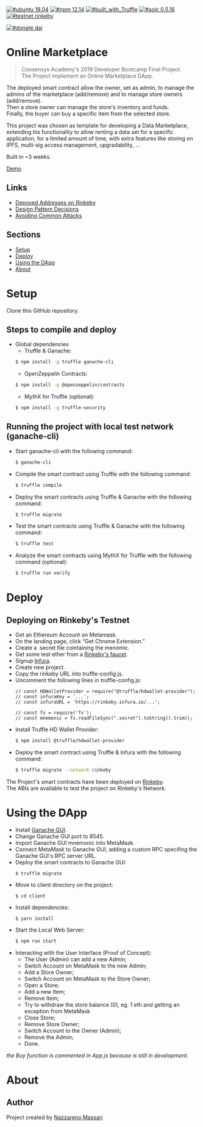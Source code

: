 [![#ubuntu 18.04](https://img.shields.io/badge/ubuntu-v18.04-orange?style=plastic)](https://ubuntu.com/download/desktop)
[![#npm 12.14](https://img.shields.io/badge/npm-v12.14-blue?style=plastic)](https://github.com/nvm-sh/nvm#installation-and-update)
[![#built_with_Truffle](https://img.shields.io/badge/built%20with-Truffle-blueviolet?style=plastic)](https://www.trufflesuite.com/)
[![#solc 0.5.16](https://img.shields.io/badge/solc-v0.5.16-brown?style=plastic)](https://github.com/ethereum/solidity/releases?after=v0.6.1)
[![#testnet rinkeby](https://img.shields.io/badge/testnet-Rinkeby-yellow?style=plastic&logo=Ethereum)](https://rinkeby.etherscan.io/address/0x527903D7938Fba0b2A88b55244b0eafb28047ff6)

[![#donate dai](https://img.shields.io/badge/Donate-Dai-red?style=plastic)](https://stablepay.io/me/1/DAI/to/nazzareno.eth)

# Online Marketplace

> Consensys Academy's 2019 Developer Bootcamp Final Project.  
> The Project implement an Online Marketplace DApp.

The deployed smart contract allow the owner, set as admin, to manage the admins of the marketplace (add/remove) and to manage store owners (add/remove).  
Then a store owner can manage the store's inventory and funds.  
Finally, the buyer can buy a specific item from the selected store.  

This project was chosen as template for developing a Data Marketplace, extending his functionality to allow renting a data set for a specific application, for a limited amount of time, with extra features like storing on IPFS, multi-sig access management, upgradability, ...

Built in ~3 weeks.

[Demo](https://youtu.be/shsTfzgBVUo	)

## Links

- [Depoyed Addresses on Rinkeby](deployed_addresses.txt)
- [Design Pattern Decisions](design_pattern_decisions.md)
- [Avoiding Common Attacks](avoiding_common_attacks.md)

## Sections
* [Setup](#setup)
* [Deploy](#deploy)
* [Using the DApp](#using-the-dapp)
* [About](#about)

Setup
=====

Clone this GitHub repository.

## Steps to compile and deploy

  - Global dependencies
    - Truffle & Ganache:
    ```sh
    $ npm install -g truffle ganache-cli
    ```
    - OpenZeppelin Contracts:
    ```sh
    $ npm install -g @openzeppelin/contracts
    ```
    - MythX for Truffle (optional):
    ```sh
    $ npm install -g truffle-security
    ```
## Running the project with local test network (ganache-cli)

   - Start ganache-cli with the following command:
     ```sh
     $ ganache-cli
     ```
   - Compile the smart contract using Truffle with the following command:
     ```sh
     $ truffle compile
     ```
   - Deploy the smart contracts using Truffle & Ganache with the following command:
     ```sh
     $ truffle migrate
     ```
   - Test the smart contracts using Truffle & Ganache with the following command:
     ```sh
     $ truffle test
     ```
   - Analyze the smart contracts using MythX for Truffle with the following command (optional):
     ```sh
     $ truffle run verify
     ```
Deploy     
======
## Deploying on Rinkeby's Testnet
  - Get an Ethereum Account on Metamask.
  - On the landing page, click “Get Chrome Extension.”
  - Create a .secret file cointaining the menomic.
  - Get some test ether from a [Rinkeby's faucet](https://faucet.rinkeby.io/).
  - Signup [Infura](https://infura.io/).
  - Create new project.
  - Copy the rinkeby URL into truffle-config.js.
  - Uncomment the following lines in truffle-config.js:
    ```
    // const HDWalletProvider = require("@truffle/hdwallet-provider");
    // const infuraKey = '...';
    // const infuraURL = 'https://rinkeby.infura.io/...';

    // const fs = require('fs');
    // const mnemonic = fs.readFileSync(".secret").toString().trim();
    ```
  - Install Truffle HD Wallet Provider:
    ```sh
    $ npm install @truffle/hdwallet-provider
    ```
  - Deploy the smart contract using Truffle & Infura with the following command:
    ```sh
    $ truffle migrate --network rinkeby
    ```

   The Project's smart contracts have been deployed on [Rinkeby](https://rinkeby.etherscan.io/address/0x527903D7938Fba0b2A88b55244b0eafb28047ff6).  
   The ABIs are available to test the project on Rinkeby's Network.  

Using the DApp
==============
  - Install [Ganache GUI](https://www.trufflesuite.com/ganache).
  - Change Ganache GUI port to 8545.
  - Import Ganache GUI mnemonic into MetaMask.
  - Connect MetaMask to Ganache GUI, adding a custom RPC specifing the Ganache GUI's RPC server URL.
  - Deploy the smart contracts to Ganache GUI:
    ```
    $ truffle migrate
    ```
  - Move to client directory on the project:
    ```
    $ cd client
    ```
  - Install dependencies:
    ```
    $ yarn install
    ```
  - Start the Local Web Server:
    ```sh
    $ npm run start
    ```
  - Interacting with the User Interface (Proof of Concept):
    - The User (Admin) can add a new Admin;
    - Switch Account on MetaMask to the new Admin;
    - Add a Store Owner;
    - Switch Account on MetaMask to the Store Owner;
    - Open a Store;
    - Add a new Item;
    - Remove Item;
    - Try to withdraw the store balance (0), eg. 1 eth and getting an exception from MetaMask
    - Close Store;
    - Remove Store Owner;
    - Switch Account to the Owner (Admin);
    - Remove the Admin;
    - Done.  
    
   *the Buy function is commented in App.js because is still in development.*
   
   About
   =====
   
   ## Author
   Project created by [Nazzareno Massari](https://nazzarenomassari.com)  
